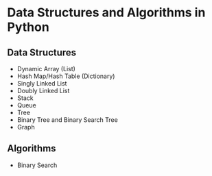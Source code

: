 # Data Structures and Algorithms in Python

## Data Structures

- Dynamic Array (List)
- Hash Map/Hash Table (Dictionary)
- Singly Linked List
- Doubly Linked List
- Stack
- Queue
- Tree
- Binary Tree and Binary Search Tree
- Graph


## Algorithms

- Binary Search
